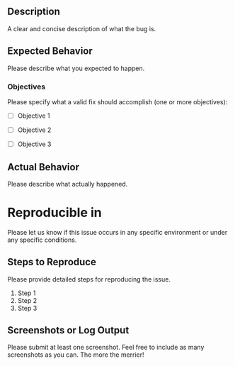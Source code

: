 ## Description
A clear and concise description of what the bug is.


## Expected Behavior
Please describe what you expected to happen.

### Objectives
Please specify what a valid fix should accomplish (one or more objectives):
- [ ] Objective 1
- [ ] Objective 2
- [ ] Objective 3


## Actual Behavior
Please describe what actually happened.


# Reproducible in
Please let us know if this issue occurs in any specific environment or under any specific conditions.


## Steps to Reproduce
Please provide detailed steps for reproducing the issue.

1. Step 1
2. Step 2
3. Step 3


## Screenshots or Log Output
Please submit at least one screenshot. Feel free to include as many screenshots as you can. The more the merrier!
